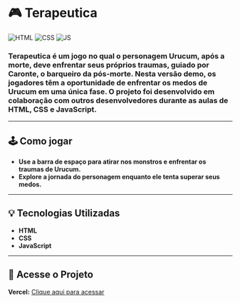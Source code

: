 # 🎮 Terapeutica  
![HTML](https://img.shields.io/badge/HTML5-E34F26?style=for-the-badge&logo=html5&logoColor=white)
![CSS](https://img.shields.io/badge/CSS3-1572B6?style=for-the-badge&logo=css3&logoColor=white)
![JS](https://img.shields.io/badge/JavaScript-F7DF1E?style=for-the-badge&logo=javascript&logoColor=black)
### Terapeutica é um jogo no qual o personagem Urucum, após a morte, deve enfrentar seus próprios traumas, guiado por Caronte, o barqueiro da pós-morte. Nesta versão demo, os jogadores têm a oportunidade de enfrentar os medos de Urucum em uma única fase. O projeto foi desenvolvido em colaboração com outros desenvolvedores durante as aulas de **HTML**, **CSS** e **JavaScript**.

---

## 🕹️ Como jogar
- **Use a barra de espaço para atirar nos monstros e enfrentar os traumas de Urucum.**
- **Explore a jornada do personagem enquanto ele tenta superar seus medos.**

---

## 💡 Tecnologias Utilizadas

- **HTML**
- **CSS**
- **JavaScript**
  
---
## 🔗 Acesse o Projeto  
 **Vercel:** [Clique aqui para acessar](https://game-js-one.vercel.app/)  
